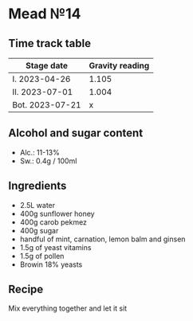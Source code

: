 # Mead №14

## Time track table

| Stage date | Gravity reading |
| ---------- | --------------- |
| I. 2023-04-26 | 1.105 |
| II. 2023-07-01 | 1.004 |
| Bot. 2023-07-21 | x |

## Alcohol and sugar content

- Alc.: 11-13%
- Sw.: 0.4g / 100ml

## Ingredients

- 2.5L water
- 400g sunflower honey
- 400g carob pekmez
- 400g sugar
- handful of mint, carnation, lemon balm and ginsen
- 1.5g of yeast vitamins
- 1.5g of pollen
- Browin 18% yeasts

## Recipe

Mix everything together and let it sit
